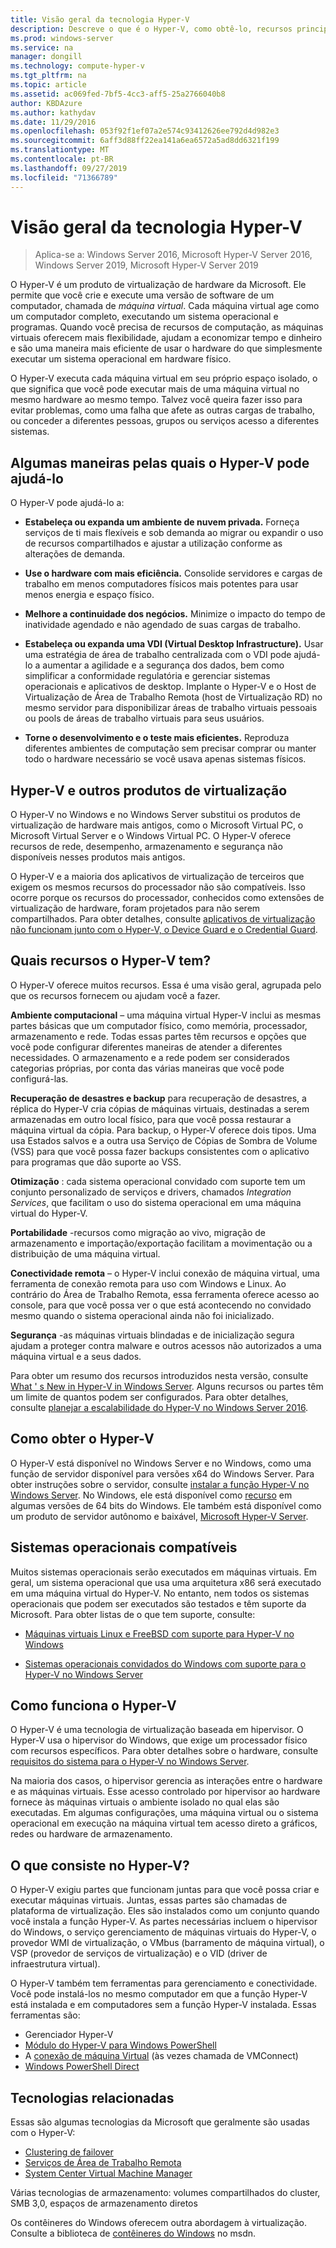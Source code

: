 ```yaml
---
title: Visão geral da tecnologia Hyper-V
description: Descreve o que é o Hyper-V, como obtê-lo, recursos principais e usos comuns.
ms.prod: windows-server
ms.service: na
manager: dongill
ms.technology: compute-hyper-v
ms.tgt_pltfrm: na
ms.topic: article
ms.assetid: ac069fed-7bf5-4cc3-aff5-25a2766040b8
author: KBDAzure
ms.author: kathydav
ms.date: 11/29/2016
ms.openlocfilehash: 053f92f1ef07a2e574c93412626ee792d4d982e3
ms.sourcegitcommit: 6aff3d88ff22ea141a6ea6572a5ad8dd6321f199
ms.translationtype: MT
ms.contentlocale: pt-BR
ms.lasthandoff: 09/27/2019
ms.locfileid: "71366789"
---
```

# <a name="hyper-v-technology-overview"></a>Visão geral da tecnologia Hyper-V

>Aplica-se a: Windows Server 2016, Microsoft Hyper-V Server 2016, Windows Server 2019, Microsoft Hyper-V Server 2019

O Hyper-V é um produto de virtualização de hardware da Microsoft. Ele permite que você crie e execute uma versão de software de um computador, chamada de *máquina virtual*. Cada máquina virtual age como um computador completo, executando um sistema operacional e programas. Quando você precisa de recursos de computação, as máquinas virtuais oferecem mais flexibilidade, ajudam a economizar tempo e dinheiro e são uma maneira mais eficiente de usar o hardware do que simplesmente executar um sistema operacional em hardware físico.

O Hyper-V executa cada máquina virtual em seu próprio espaço isolado, o que significa que você pode executar mais de uma máquina virtual no mesmo hardware ao mesmo tempo. Talvez você queira fazer isso para evitar problemas, como uma falha que afete as outras cargas de trabalho, ou conceder a diferentes pessoas, grupos ou serviços acesso a diferentes sistemas.

## <a name="some-ways-hyper-v-can-help-you"></a>Algumas maneiras pelas quais o Hyper-V pode ajudá-lo

O Hyper-V pode ajudá-lo a:

- **Estabeleça ou expanda um ambiente de nuvem privada.** Forneça serviços de ti mais flexíveis e sob demanda ao migrar ou expandir o uso de recursos compartilhados e ajustar a utilização conforme as alterações de demanda.

- **Use o hardware com mais eficiência.** Consolide servidores e cargas de trabalho em menos computadores físicos mais potentes para usar menos energia e espaço físico.

- **Melhore a continuidade dos negócios.** Minimize o impacto do tempo de inatividade agendado e não agendado de suas cargas de trabalho.

- **Estabeleça ou expanda uma VDI (Virtual Desktop Infrastructure).** Usar uma estratégia de área de trabalho centralizada com o VDI pode ajudá-lo a aumentar a agilidade e a segurança dos dados, bem como simplificar a conformidade regulatória e gerenciar sistemas operacionais e aplicativos de desktop. Implante o Hyper-V e o Host de Virtualização de Área de Trabalho Remota (host de Virtualização RD) no mesmo servidor para disponibilizar áreas de trabalho virtuais pessoais ou pools de áreas de trabalho virtuais para seus usuários.

- **Torne o desenvolvimento e o teste mais eficientes.** Reproduza diferentes ambientes de computação sem precisar comprar ou manter todo o hardware necessário se você usava apenas sistemas físicos.

## <a name="hyper-v-and-other-virtualization-products"></a>Hyper-V e outros produtos de virtualização

O Hyper-V no Windows e no Windows Server substitui os produtos de virtualização de hardware mais antigos, como o Microsoft Virtual PC, o Microsoft Virtual Server e o Windows Virtual PC. O Hyper-V oferece recursos de rede, desempenho, armazenamento e segurança não disponíveis nesses produtos mais antigos.

O Hyper-V e a maioria dos aplicativos de virtualização de terceiros que exigem os mesmos recursos do processador não são compatíveis. Isso ocorre porque os recursos do processador, conhecidos como extensões de virtualização de hardware, foram projetados para não serem compartilhados. Para obter detalhes, consulte [aplicativos de virtualização não funcionam junto com o Hyper-V, o Device Guard e o Credential Guard](https://support.microsoft.com/kb/3204980).

## <a name="what-features-does-hyper-v-have"></a>Quais recursos o Hyper-V tem?

O Hyper-V oferece muitos recursos. Essa é uma visão geral, agrupada pelo que os recursos fornecem ou ajudam você a fazer.

**Ambiente computacional** – uma máquina virtual Hyper-V inclui as mesmas partes básicas que um computador físico, como memória, processador, armazenamento e rede. Todas essas partes têm recursos e opções que você pode configurar diferentes maneiras de atender a diferentes necessidades. O armazenamento e a rede podem ser considerados categorias próprias, por conta das várias maneiras que você pode configurá-las.

**Recuperação de desastres e backup** para recuperação de desastres, a réplica do Hyper-V cria cópias de máquinas virtuais, destinadas a serem armazenadas em outro local físico, para que você possa restaurar a máquina virtual da cópia. Para backup, o Hyper-V oferece dois tipos. Uma usa Estados salvos e a outra usa Serviço de Cópias de Sombra de Volume (VSS) para que você possa fazer backups consistentes com o aplicativo para programas que dão suporte ao VSS.

**Otimização** : cada sistema operacional convidado com suporte tem um conjunto personalizado de serviços e drivers, chamados *Integration Services*, que facilitam o uso do sistema operacional em uma máquina virtual do Hyper-V.

**Portabilidade** -recursos como migração ao vivo, migração de armazenamento e importação/exportação facilitam a movimentação ou a distribuição de uma máquina virtual.

**Conectividade remota** – o Hyper-V inclui conexão de máquina virtual, uma ferramenta de conexão remota para uso com Windows e Linux. Ao contrário do Área de Trabalho Remota, essa ferramenta oferece acesso ao console, para que você possa ver o que está acontecendo no convidado mesmo quando o sistema operacional ainda não foi inicializado.

**Segurança** -as máquinas virtuais blindadas e de inicialização segura ajudam a proteger contra malware e outros acessos não autorizados a uma máquina virtual e a seus dados.

Para obter um resumo dos recursos introduzidos nesta versão, consulte [What ' s New in Hyper-V in Windows Server](What-s-new-in-Hyper-V-on-Windows.md). Alguns recursos ou partes têm um limite de quantos podem ser configurados. Para obter detalhes, consulte [planejar a escalabilidade do Hyper-V no Windows Server 2016](plan/Plan-for-Hyper-V-scalability-in-Windows-Server-2016.md).

## <a name="how-to-get-hyper-v"></a>Como obter o Hyper-V

O Hyper-V está disponível no Windows Server e no Windows, como uma função de servidor disponível para versões x64 do Windows Server. Para obter instruções sobre o servidor, consulte [instalar a função Hyper-V no Windows Server](get-started/Install-the-Hyper-V-role-on-Windows-Server.md). No Windows, ele está disponível como [recurso](https://docs.microsoft.com/virtualization/hyper-v-on-windows/index) em algumas versões de 64 bits do Windows. Ele também está disponível como um produto de servidor autônomo e baixável, [Microsoft Hyper-V Server](https://www.microsoft.com/evalcenter/evaluate-hyper-v-server-2019).

## <a name="supported-operating-systems"></a>Sistemas operacionais compatíveis

Muitos sistemas operacionais serão executados em máquinas virtuais. Em geral, um sistema operacional que usa uma arquitetura x86 será executado em uma máquina virtual do Hyper-V. No entanto, nem todos os sistemas operacionais que podem ser executados são testados e têm suporte da Microsoft. Para obter listas de o que tem suporte, consulte:

- [Máquinas virtuais Linux e FreeBSD com suporte para Hyper-V no Windows](Supported-Linux-and-FreeBSD-virtual-machines-for-Hyper-V-on-Windows.md)

- [Sistemas operacionais convidados do Windows com suporte para o Hyper-V no Windows Server](Supported-Windows-guest-operating-systems-for-Hyper-V-on-Windows.md)

## <a name="how-hyper-v-works"></a>Como funciona o Hyper-V

O Hyper-V é uma tecnologia de virtualização baseada em hipervisor. O Hyper-V usa o hipervisor do Windows, que exige um processador físico com recursos específicos. Para obter detalhes sobre o hardware, consulte [requisitos do sistema para o Hyper-V no Windows Server](System-requirements-for-Hyper-V-on-Windows.md).

Na maioria dos casos, o hipervisor gerencia as interações entre o hardware e as máquinas virtuais. Esse acesso controlado por hipervisor ao hardware fornece às máquinas virtuais o ambiente isolado no qual elas são executadas. Em algumas configurações, uma máquina virtual ou o sistema operacional em execução na máquina virtual tem acesso direto a gráficos, redes ou hardware de armazenamento.

## <a name="what-does-hyper-v-consist-of"></a>O que consiste no Hyper-V?

O Hyper-V exigiu partes que funcionam juntas para que você possa criar e executar máquinas virtuais. Juntas, essas partes são chamadas de plataforma de virtualização. Eles são instalados como um conjunto quando você instala a função Hyper-V. As partes necessárias incluem o hipervisor do Windows, o serviço gerenciamento de máquinas virtuais do Hyper-V, o provedor WMI de virtualização, o VMbus (barramento de máquina virtual), o VSP (provedor de serviços de virtualização) e o VID (driver de infraestrutura virtual).

O Hyper-V também tem ferramentas para gerenciamento e conectividade. Você pode instalá-los no mesmo computador em que a função Hyper-V está instalada e em computadores sem a função Hyper-V instalada. Essas ferramentas são:

- Gerenciador Hyper-V
- [Módulo do Hyper-V para Windows PowerShell](https://docs.microsoft.com/powershell/module/hyper-v/index)
- A [conexão de máquina Virtual](https://docs.microsoft.com/windows-server/virtualization/hyper-v/learn-more/hyper-v-virtual-machine-connect) \(às vezes chamada de VMConnect\)
- [Windows PowerShell Direct](manage/Manage-Windows-virtual-machines-with-PowerShell-Direct.md)

## <a name="related-technologies"></a>Tecnologias relacionadas

Essas são algumas tecnologias da Microsoft que geralmente são usadas com o Hyper-V:

- [Clustering de failover](../../failover-clustering/whats-new-in-failover-clustering.md)
- [Serviços de Área de Trabalho Remota](../../remote/remote-desktop-services/Host-desktops-and-apps-in-Remote-Desktop-Services.md)
- [System Center Virtual Machine Manager](https://docs.microsoft.com/system-center/vmm/overview)

Várias tecnologias de armazenamento: volumes compartilhados do cluster, SMB 3,0, espaços de armazenamento diretos

Os contêineres do Windows oferecem outra abordagem à virtualização. Consulte a biblioteca de [contêineres do Windows](https://docs.microsoft.com/virtualization/windowscontainers/index) no msdn.
